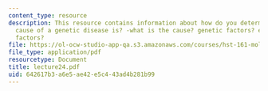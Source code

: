 ```yaml
---
content_type: resource
description: This resource contains information about how do you determine where the
  cause of a genetic disease is? -what is the cause? genetic factors? environmental
  factors?
file: https://ol-ocw-studio-app-qa.s3.amazonaws.com/courses/hst-161-molecular-biology-and-genetics-in-modern-medicine-fall-2007/642617b3a6e5ae42e5c443ad4b281b99_lecture24.pdf
file_type: application/pdf
resourcetype: Document
title: lecture24.pdf
uid: 642617b3-a6e5-ae42-e5c4-43ad4b281b99
---
```

